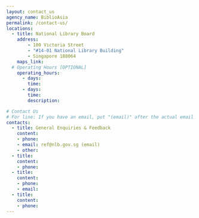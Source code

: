 ```yaml
---
layout: contact_us
agency_name: BiblioAsia
permalink: /contact-us/
locations:
  - title: National Library Board
    address:
        - 100 Victoria Street
        - "#14-01 National Library Building"
        - Singapore 188064
    maps_link: 
  # Operating Hours [OPTIONAL]
    operating_hours:
      - days: 
        time: 
      - days: 
        time: 
        description: 

# Contact Us
# For line: If you have an email, put "(email)" after the actual email
contacts:
  - title: General Enquiries & Feedback
    content:
    - phone: 
    - email: ref@nlb.gov.sg (email)
    - other:
  - title: 
    content:
    - phone:
  - title: 
    content:
    - phone:
    - email:
  - title: 
    content:
    - phone:
---
```

